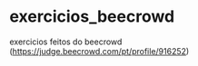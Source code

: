 # exercicios_beecrowd
 exercicios feitos do beecrowd (https://judge.beecrowd.com/pt/profile/916252)
